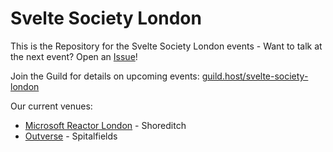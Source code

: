 # Svelte Society London

This is the Repository for the Svelte Society London events - Want to talk at the next event? Open an [Issue](https://github.com/svelte-society/london/issues/new/choose)!

Join the Guild for details on upcoming events: [guild.host/svelte-society-london](https://beta.guild.host/svelte-society-london/events)

Our current venues:

* [Microsoft Reactor London](https://reactor.microsoft.com/en-us/reactor/) - Shoreditch
* [Outverse](https://www.outverse.com/) - Spitalfields
